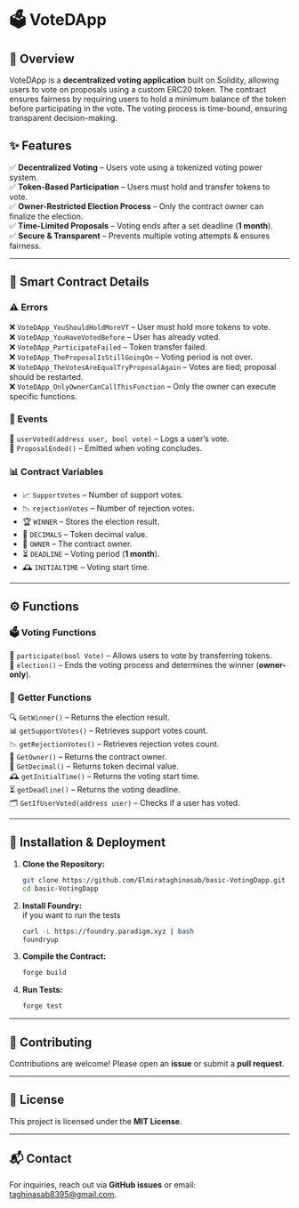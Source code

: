 # 🗳 VoteDApp

## 🌟 Overview
VoteDApp is a **decentralized voting application** built on Solidity, allowing users to vote on proposals using a custom ERC20 token. The contract ensures fairness by requiring users to hold a minimum balance of the token before participating in the vote. The voting process is time-bound, ensuring transparent decision-making.

## ✨ Features
✅ **Decentralized Voting** – Users vote using a tokenized voting power system.  
✅ **Token-Based Participation** – Users must hold and transfer tokens to vote.  
✅ **Owner-Restricted Election Process** – Only the contract owner can finalize the election.  
✅ **Time-Limited Proposals** – Voting ends after a set deadline (**1 month**).  
✅ **Secure & Transparent** – Prevents multiple voting attempts & ensures fairness.  

---
## 📜 Smart Contract Details

### ⚠️ Errors
❌ `VoteDApp_YouShouldHoldMoreVT` – User must hold more tokens to vote.  
❌ `VoteDApp_YouHaveVotedBefore` – User has already voted.  
❌ `VoteDApp_ParticipateFailed` – Token transfer failed.  
❌ `VoteDApp_TheProposalIsStillGoingOn` – Voting period is not over.  
❌ `VoteDApp_TheVotesAreEqualTryProposalAgain` – Votes are tied; proposal should be restarted.  
❌ `VoteDApp_OnlyOwnerCanCallThisFunction` – Only the owner can execute specific functions.  

### 📢 Events
📌 `userVoted(address user, bool vote)` – Logs a user’s vote.  
📌 `ProposalEnded()` – Emitted when voting concludes.  

### 📊 Contract Variables
- 📈 `SupportVotes` – Number of support votes.  
- 📉 `rejectionVotes` – Number of rejection votes.  
- 🏆 `WINNER` – Stores the election result.  
- 🔢 `DECIMALS` – Token decimal value.  
- 👑 `OWNER` – The contract owner.  
- ⏳ `DEADLINE` – Voting period (**1 month**).  
- 🕰 `INITIALTIME` – Voting start time.  

---
## ⚙️ Functions
### 🗳 **Voting Functions**
🔹 `participate(bool Vote)` – Allows users to vote by transferring tokens.  
🔹 `election()` – Ends the voting process and determines the winner (**owner-only**).  

### 📡 **Getter Functions**
🔍 `GetWinner()` – Returns the election result.  
📊 `getSupportVotes()` – Retrieves support votes count.  
📉 `getRejectionVotes()` – Retrieves rejection votes count.  
👑 `GetOwner()` – Returns the contract owner.  
🔢 `GetDecimal()` – Returns token decimal value.  
🕰 `getInitialTime()` – Returns the voting start time.  
⏳ `getDeadline()` – Returns the voting deadline.  
🗂 `GetIfUserVoted(address user)` – Checks if a user has voted.  

---
## 🚀 Installation & Deployment
1. **Clone the Repository:**  
   ```sh
   git clone https://github.com/Elmirataghinasab/basic-VotingDapp.git
   cd basic-VotingDapp
   ```
2. **Install Foundry:**  
    if you want to run the tests
   ```sh
   curl -L https://foundry.paradigm.xyz | bash
   foundryup
   ```
3. **Compile the Contract:**  
   ```sh
   forge build
   ```
4. **Run Tests:**  
   ```sh
   forge test
   ```

---
## 🤝 Contributing
Contributions are welcome! Please open an **issue** or submit a **pull request**.

---
## 📜 License
This project is licensed under the **MIT License**.

---
## 📬 Contact
For inquiries, reach out via **GitHub issues** or email: [taghinasab8395@gmail.com](mailto:taghinasab8395@gmail.com).

